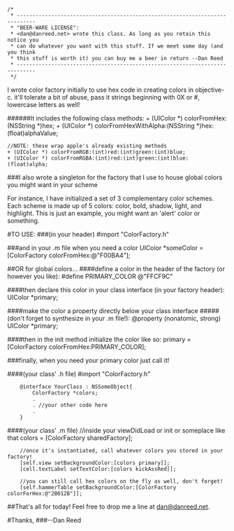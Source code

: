     /*
     * ---------------------------------------------------------------------------- 
     * "BEER-WARE LICENSE":
     * <dan@danreed.net> wrote this class. As long as you retain this notice you
     * can do whatever you want with this stuff. If we meet some day (and you think
     * this stuff is worth it) you can buy me a beer in return --Dan Reed
     * ----------------------------------------------------------------------------
     */

I wrote color factory initially to use hex code in creating colors in objective-c. 
it'll tolerate a bit of abuse, pass it strings beginning with 0X or #, lowercase letters as well!

######It includes the following class methods:
    + (UIColor *) colorFromHex:(NSString *)hex;
		+ (UIColor *) colorFromHexWithAlpha:(NSString *)hex:(float)alphaValue;

    //NOTE: these wrap apple's already existing methods
    + (UIColor *) colorFromRGB:(int)red:(int)green:(int)blue;
    + (UIColor *) colorFromRGBA:(int)red:(int)green:(int)blue:(float)alpha;

###I also wrote a singleton for the factory that I use to house global colors you might want in your scheme

For instance, I have initialized a set of 3 complementary color schemes.
Each scheme is made up of 5 colors: color, bold, shadow, light, and highlight.
This is just an example, you might want an 'alert' color or something.

#TO USE:
###(in your header)
	  #import "ColorFactory.h"

###and in your .m file when you need a color
		UIColor *someColor = [ColorFactory colorFromHex:@"F00BA4"];

##OR for global colors...
####define a color in the header of the factory (or however you like):
		#define PRIMARY_COLOR @"FFCF9C"
		
####then declare this color in your class interface (in your factory header):
		UIColor *primary;
	
####make the color a property directly below your class interface 
#####(don't forget to synthesize in your .m file!):	
		@property (nonatomic, strong) UIColor *primary;
	
####then in the init method initialize the color like so:
    primary = [ColorFactory colorFromHex:PRIMARY_COLOR];

###finally, when you need your primary color just call it!
		
####(your class' .h file)
		#import "ColorFactory.h"
		
		@interface YourClass : NSSomeObject{
			ColorFactory *colors;
			.
			. //your other code here
			.
		}
		
####(your class' .m file)
		//inside your viewDidLoad or init or someplace like that
		colors = [ColorFactory sharedFactory];
		
		//once it's instantiated, call whatever colors you stored in your factory!
		[self.view setBackgroundColor:[colors primary]];
		[cell.textLabel setTextColor:[colors kickAssRed]];
		
		//you can still call hex colors on the fly as well, don't forget!
		[self.hammerTable setBackgroundColor:[ColorFactory colorForHex:@"2B012B"]];
		
##That's all for today! Feel free to drop me a line at dan@danreed.net.

#Thanks,
###--Dan Reed